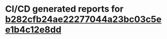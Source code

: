 # CI/CD generated reports for [b282cfb24ae22277044a23bc03c5ee1b4c12e8dd](https://github.com/hydephp/develop/commit/b282cfb24ae22277044a23bc03c5ee1b4c12e8dd)

